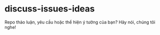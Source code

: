 # discuss-issues-ideas
Repo thảo luận, yêu cầu hoặc thể hiện ý tưởng của bạn? Hãy nói, chúng tôi nghe!
